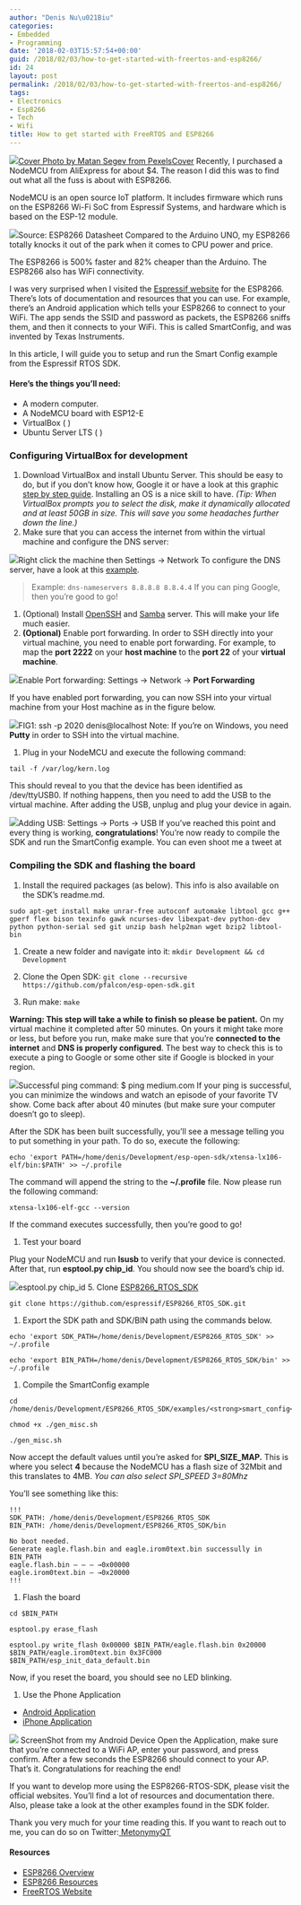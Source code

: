 ```yaml
---
author: "Denis Nu\u021Biu"
categories:
- Embedded
- Programming
date: '2018-02-03T15:57:54+00:00'
guid: /2018/02/03/how-to-get-started-with-freertos-and-esp8266/
id: 24
layout: post
permalink: /2018/02/03/how-to-get-started-with-freertos-and-esp8266/
tags:
- Electronics
- Esp8266
- Tech
- Wifi
title: How to get started with FreeRTOS and ESP8266
---
```

![](/wp-content/uploads/2018/06/babe3-12fa1exr1zeewua54bby3ag.jpeg)[Cover Photo by Matan Segev from PexelsCover](https://www.pexels.com/photo/action-android-device-electronics-595804/)
Recently, I purchased a NodeMCU from AliExpress for about $4. The reason I did this was to find out what all the fuss is about with ESP8266.


NodeMCU is an open source IoT platform. It includes firmware which runs on the ESP8266 Wi-Fi SoC from Espressif Systems, and hardware which is based on the ESP-12 module.


![](/wp-content/uploads/2018/06/8a6c3-1eweuexslju_l6gorgaev-w.png)Source: ESP8266 Datasheet
Compared to the Arduino UNO, my ESP8266 totally knocks it out of the park when it comes to CPU power and price.


The ESP8266 is 500% faster and 82% cheaper than the Arduino. The ESP8266 also has WiFi connectivity.


I was very surprised when I visited the [Espressif website](https://www.espressif.com/en/products/hardware/esp8266ex/overview) for the ESP8266. There’s lots of documentation and resources that you can use. For example, there’s an Android application which tells your ESP8266 to connect to your WiFi. The app sends the SSID and password as packets, the ESP8266 sniffs them, and then it connects to your WiFi. This is called SmartConfig, and was invented by Texas Instruments.


In this article, I will guide you to setup and run the Smart Config example from the Espressif RTOS SDK.


#### Here’s the things you’ll need:


- A modern computer.
- A NodeMCU board with ESP12-E
- VirtualBox (
)
- Ubuntu Server LTS (
)


### Configuring VirtualBox for development


1. Download VirtualBox and install Ubuntu Server. This should be easy to do, but if you don’t know how, Google it or have a look at this graphic [step by step guide](https://dalanzg.github.io/tips-tutorials/ubuntu/2016/04/15/install-ubuntu-server-on-virtualbox/). Installing an OS is a nice skill to have. *(Tip: When VirtualBox prompts you to select the disk, make it dynamically allocated and at least 50GB in size. This will save you some headaches further down the line.)*
2. Make sure that you can access the internet from within the virtual machine and configure the DNS server:


![](/wp-content/uploads/2018/06/9bef0-1v-sf25lacxuvayb-x0zueq.png)Right click the machine then Settings -> Network
To configure the DNS server, have a look at this [example](https://askubuntu.com/questions/346838/how-do-i-configure-my-dns-settings-in-ubuntu-server).


> Example: `dns-nameservers 8.8.8.8 8.8.4.4` If you can ping Google, then you’re good to go!


1. (Optional) Install [OpenSSH](https://help.ubuntu.com/lts/serverguide/openssh-server.html) and [Samba](https://help.ubuntu.com/lts/serverguide/samba-fileserver.html) server. This will make your life much easier.
2. **(Optional)** Enable port forwarding. In order to SSH directly into your virtual machine, you need to enable port forwarding. For example, to map the **port 2222** on your **host machine** to the **port 22** of your **virtual machine**.


![](/wp-content/uploads/2018/06/e6d54-1mopy98pu7j-nnjcczvxika.png)Enable Port forwarding: Settings -> Network -> **Port Forwarding**


If you have enabled port forwarding, you can now SSH into your virtual machine from your Host machine as in the figure below.


![](/wp-content/uploads/2018/06/9eda8-1yh8lzg3ik59kcvuk2xp-sq.png)FIG1: ssh -p 2020 denis@localhost
Note: If you’re on Windows, you need **Putty** in order to SSH into the virtual machine.


1. Plug in your NodeMCU and execute the following command:


`tail -f /var/log/kern.log`


This should reveal to you that the device has been identified as /dev/ttyUSB0. If nothing happens, then you need to add the USB to the virtual machine. After adding the USB, unplug and plug your device in again.


![](/wp-content/uploads/2018/06/9cfeb-1ze6kztdjsfp47enx8mkxuw.png)Adding USB: Settings -> Ports -> USB
If you’ve reached this point and every thing is working, **congratulations**! You’re now ready to compile the SDK and run the SmartConfig example. You can even shoot me a tweet at 


### **Compiling the SDK and flashing the board**


1. Install the required packages (as below). This info is also available on the SDK’s readme.md.


```
sudo apt-get install make unrar-free autoconf automake libtool gcc g++ gperf flex bison texinfo gawk ncurses-dev libexpat-dev python-dev python python-serial sed git unzip bash help2man wget bzip2 libtool-bin
```


1. Create a new folder and navigate into it: `mkdir Development && cd Development`


30. Clone the Open SDK: 
`git clone --recursive https://github.com/pfalcon/esp-open-sdk.git`


1. Run make: `make`


**Warning: This step will take a while to finish so please be patient.** On my virtual machine it completed after 50 minutes. On yours it might take more or less, but before you run, make make sure that you’re **connected to the internet** and **DNS is properly configured**. The best way to check this is to execute a ping to Google or some other site if Google is blocked in your region.


![](/wp-content/uploads/2018/06/f6765-1ukoiccf6gk6k0ttefwsirw.png)Successful ping command: $ ping medium.com
If your ping is successful, you can minimize the windows and watch an episode of your favorite TV show. Come back after about 40 minutes (but make sure your computer doesn’t go to sleep).


After the SDK has been built successfully, you’ll see a message telling you to put something in your path. To do so, execute the following:


```
echo 'export PATH=/home/denis/Development/esp-open-sdk/xtensa-lx106-elf/bin:$PATH' >> ~/.profile
```


The command will append the string to the **~/.profile** file. Now please run the following command:


`xtensa-lx106-elf-gcc --version`


If the command executes successfully, then you’re good to go!


1. Test your board


Plug your NodeMCU and run **lsusb** to verify that your device is connected. After that, run **esptool.py chip\_id**. You should now see the board’s chip id.


![](/wp-content/uploads/2018/06/b88f3-13mr6jko3o-82qvsdc9rknw.png)esptool.py chip\_id
5\. Clone [ESP8266\_RTOS\_SDK](https://github.com/espressif/ESP8266_RTOS_SDK)


```
git clone https://github.com/espressif/ESP8266_RTOS_SDK.git
```


1. Export the SDK path and SDK/BIN path using the commands below.


```
echo 'export SDK_PATH=/home/denis/Development/ESP8266_RTOS_SDK' >> ~/.profile
```


```
echo 'export BIN_PATH=/home/denis/Development/ESP8266_RTOS_SDK/bin' >> ~/.profile
```


1. Compile the SmartConfig example


```
cd /home/denis/Development/ESP8266_RTOS_SDK/examples/<strong>smart_config</strong>/
```


```
chmod +x ./gen_misc.sh
```


```
./gen_misc.sh
```


Now accept the default values until you’re asked for **SPI\_SIZE\_MAP.** This is where you select **4** because the NodeMCU has a flash size of 32Mbit and this translates to 4MB. *You can also select SPI\_SPEED 3=80Mhz*


You’ll see something like this:


```
!!!
SDK_PATH: /home/denis/Development/ESP8266_RTOS_SDK
BIN_PATH: /home/denis/Development/ESP8266_RTOS_SDK/bin
```


```
No boot needed.
Generate eagle.flash.bin and eagle.irom0text.bin successully in BIN_PATH
eagle.flash.bin — — — →0x00000
eagle.irom0text.bin — →0x20000
!!!
```


1. Flash the board


```
cd $BIN_PATH
```


```
esptool.py erase_flash
```


```
esptool.py write_flash 0x00000 $BIN_PATH/eagle.flash.bin 0x20000 $BIN_PATH/eagle.irom0text.bin 0x3FC000 $BIN_PATH/esp_init_data_default.bin
```


Now, if you reset the board, you should see no LED blinking.


1. Use the Phone Application


- [Android Application](https://play.google.com/store/apps/details?id=com.cmmakerclub.iot.esptouch&hl=en)
- [iPhone Application](https://itunes.apple.com/us/app/ti-wifi-smartconfig/id580969322?mt=8)


![](/wp-content/uploads/2018/06/09ee5-1eor1aujvapolvmldyop4vq.png)
ScreenShot from my Android Device
Open the Application, make sure that you’re connected to a WiFi AP, enter your password, and press confirm. After a few seconds the ESP8266 should connect to your AP. That’s it. Congratulations for reaching the end!


If you want to develop more using the ESP8266-RTOS-SDK, please visit the official websites. You’ll find a lot of resources and documentation there. Also, please take a look at the other examples found in the SDK folder.


Thank you very much for your time reading this. If you want to reach out to me, you can do so on Twitter:[ MetonymyQT](https://twitter.com/nuculabs)


#### Resources


- [ESP8266 Overview](https://www.espressif.com/en/products/hardware/esp8266ex/overview)
- [ESP8266 Resources](https://www.espressif.com/en/products/hardware/esp8266ex/resources)
- [FreeRTOS Website](https://www.freertos.org/)
